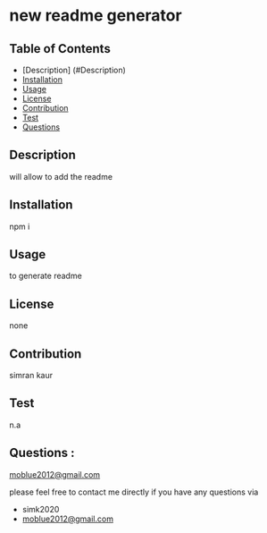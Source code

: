 # new readme generator
 
  ## Table of Contents
  * [Description] (#Description)
  * [Installation](#installation)
  * [Usage](#usage)
  * [License](#license)
  * [Contribution](#contribution)
  * [Test](#test)
  * [Questions](#questions)

  ## Description
  will allow to add the readme
  
  ## Installation
  npm i
  
  ## Usage
  to generate readme
  
  ## License
  none
  
  ## Contribution
  simran kaur
  
  ## Test
  n.a
 
  ## Questions :
  moblue2012@gmail.com

  please feel free to contact me directly if you have any questions via
  - simk2020 
  - moblue2012@gmail.com

